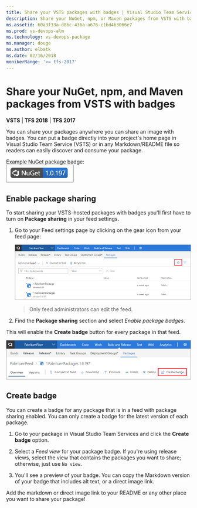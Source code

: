 ```yaml
---
title: Share your VSTS packages with badges | Visual Studio Team Services
description: Share your NuGet, npm, or Maven packages from VSTS with badges. 
ms.assetid: 60a3f33a-d8bc-436a-a676-c1bd4b3066e7
ms.prod: vs-devops-alm
ms.technology: vs-devops-package
ms.manager: douge
ms.author: elbatk
ms.date: 02/16/2018
monikerRange: '>= tfs-2017'
---
```



# Share your NuGet, npm, and Maven packages from VSTS with badges

**VSTS** | **TFS 2018** | **TFS 2017**

You can share your packages anywhere you can share an image with badges. You can put a badge directly into your project's home page in Visual Studio Team Service (VSTS) or in any Markdown/README file so readers can easily discover and consume your package.

Example NuGet package badge:  
![VSTS Package sharing badge for NuGet, npm, or Maven](_shared/_img/package-badge.png)

## Enable package sharing

To start sharing your VSTS-hosted packages with badges you'll first have to turn on **Package sharing** in your feed settings. 

1. Go to your Feed settings page by clicking on the gear icon from your feed page: 

    ![Edit a VSTS feed in Package](_shared/_img/edit-feed-full.png)

    > Only feed administrators can edit the feed.

2. Find the **Package sharing** section and select *Enable package badges*.

This will enable the **Create badge** button for every package in that feed.

![Create badge for NuGet, npm, or Maven packages in VSTS](_img/pm-create-badge.png)

## Create badge

You can create a badge for any package that is in a feed with package sharing enabled. You can only create a badge for the latest version of each package.

1. Go to your package in Visual Studio Team Services and click the **Create badge** option. 

2. Select a *Feed view* for your package badge. If you're using release views, select the view that contains the packages you want to share; otherwise, just use `No view`.

3. You'll see a preview of your badge. You can copy the Markdown version of your badge that includes alt text, or a direct image link. 

Add the markdown or direct image link to your README or any other place you want to share your package!
